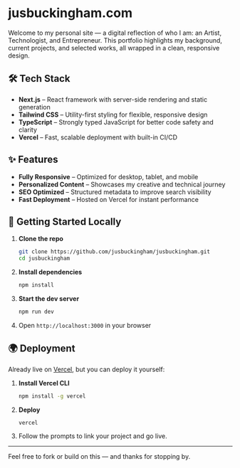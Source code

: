 # jusbuckingham.com

Welcome to my personal site — a digital reflection of who I am: an Artist, Technologist, and Entrepreneur. This portfolio highlights my background, current projects, and selected works, all wrapped in a clean, responsive design.

## 🛠️ Tech Stack

- **Next.js** – React framework with server-side rendering and static generation
- **Tailwind CSS** – Utility-first styling for flexible, responsive design
- **TypeScript** – Strongly typed JavaScript for better code safety and clarity
- **Vercel** – Fast, scalable deployment with built-in CI/CD

## ✨ Features

- **Fully Responsive** – Optimized for desktop, tablet, and mobile
- **Personalized Content** – Showcases my creative and technical journey
- **SEO Optimized** – Structured metadata to improve search visibility
- **Fast Deployment** – Hosted on Vercel for instant performance

## 🚀 Getting Started Locally

1. **Clone the repo**  
    ```bash
    git clone https://github.com/jusbuckingham/jusbuckingham.git
    cd jusbuckingham
    ```

2. **Install dependencies**  
    ```bash
    npm install
    ```

3. **Start the dev server**  
    ```bash
    npm run dev
    ```

4. Open `http://localhost:3000` in your browser

## 🌍 Deployment

Already live on [Vercel](https://vercel.com), but you can deploy it yourself:

1. **Install Vercel CLI**  
    ```bash
    npm install -g vercel
    ```

2. **Deploy**  
    ```bash
    vercel
    ```

3. Follow the prompts to link your project and go live.

---

Feel free to fork or build on this — and thanks for stopping by.